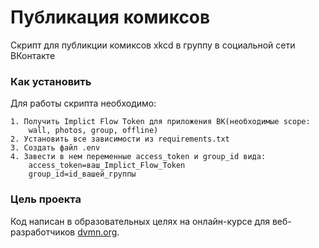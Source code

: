 # Публикация комиксов

Скрипт для публикции комиксов xkcd в группу в социальной сети ВКонтакте

### Как установить

Для работы скрипта необходимо:
```
1. Получить Implict Flow Token для приложения ВК(необходимые scope:
    wall, photos, group, offline)
2. Установить все зависимости из requirements.txt
3. Создать файл .env
4. Завести в нем переменные access_token и group_id вида:
    access_token=ваш_Implict_Flow_Token
    group_id=id_вашей_группы
```

### Цель проекта

Код написан в образовательных целях на онлайн-курсе для веб-разработчиков [dvmn.org](https://dvmn.org/).